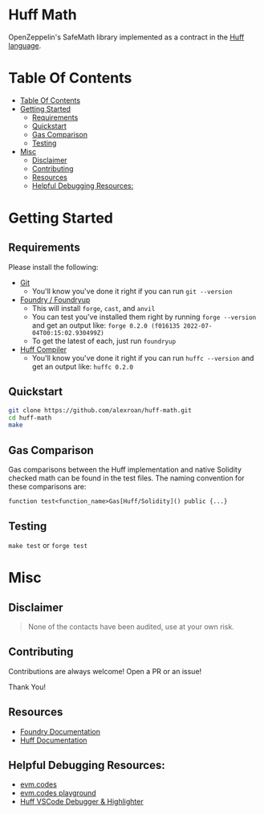 # Huff Math

OpenZeppelin's SafeMath library implemented as a contract in the [Huff language](https://github.com/huff-language).

# Table Of Contents

- [Table Of Contents](#table-of-contents)
- [Getting Started](#getting-started)
  - [Requirements](#requirements)
  - [Quickstart](#quickstart)
  - [Gas Comparison](#gas-comparison)
  - [Testing](#testing)
- [Misc](#misc)
  - [Disclaimer](#disclaimer)
  - [Contributing](#contributing)
  - [Resources](#resources)
  - [Helpful Debugging Resources:](#helpful-debugging-resources)

# Getting Started

## Requirements

Please install the following:

-   [Git](https://git-scm.com/book/en/v2/Getting-Started-Installing-Git)  
    -   You'll know you've done it right if you can run `git --version`
-   [Foundry / Foundryup](https://github.com/gakonst/foundry)
    -   This will install `forge`, `cast`, and `anvil`
    -   You can test you've installed them right by running `forge --version` and get an output like: `forge 0.2.0 (f016135 2022-07-04T00:15:02.930499Z)`
    -   To get the latest of each, just run `foundryup`
-   [Huff Compiler](https://docs.huff.sh/get-started/installing/)
    -   You'll know you've done it right if you can run `huffc --version` and get an output like: `huffc 0.2.0`


## Quickstart

```sh
git clone https://github.com/alexroan/huff-math.git
cd huff-math
make
```

## Gas Comparison

Gas comparisons between the Huff implementation and native Solidity checked math can be found in the test files. The naming convention for these comparisons are: 
```
function test<function_name>Gas[Huff/Solidity]() public {...}
```


## Testing

`make test` or `forge test`

# Misc

## Disclaimer

> None of the contacts have been audited, use at your own risk.

## Contributing

Contributions are always welcome! Open a PR or an issue!

Thank You!

## Resources

-   [Foundry Documentation](https://book.getfoundry.sh/)
-   [Huff Documentation](https://docs.huff.sh/)

## Helpful Debugging Resources:

- [evm.codes](https://www.evm.codes/)
- [evm.codes playground](https://www.evm.codes/playground)
- [Huff VSCode Debugger & Highlighter](https://github.com/huff-language/vscode-huff)